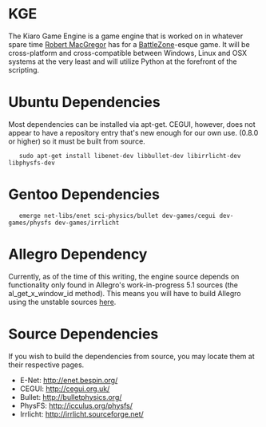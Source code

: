 KGE
===

The Kiaro Game Engine is a game engine that is worked on in whatever spare time [Robert MacGregor](https://github.com/Ragora]) has for a [BattleZone](http://battlezone.wikia.com/wiki/Main_Page)-esque game. It will be cross-platform and cross-compatible between Windows, Linux and OSX systems at the very least and will utilize Python at the forefront of the scripting. 

Ubuntu Dependencies
===

Most dependencies can be installed via apt-get. CEGUI, however, does not appear to have a repository entry that's new
enough for our own use. (0.8.0 or higher) so it must be built from source.

```
   sudo apt-get install libenet-dev libbullet-dev libirrlicht-dev libphysfs-dev
```

Gentoo Dependencies
===

```
   emerge net-libs/enet sci-physics/bullet dev-games/cegui dev-games/physfs dev-games/irrlicht 
```

Allegro Dependency
===

Currently, as of the time of this writing, the engine source depends on functionality only found in Allegro's work-in-progress 5.1 sources (the al_get_x_window_id method). This means you will have to build Allegro using the unstable sources [here](https://github.com/liballeg/allegro5).

Source Dependencies
====

If you wish to build the dependencies from source, you may locate them at their respective pages.

  * E-Net: http://enet.bespin.org/
  * CEGUI: http://cegui.org.uk/
  * Bullet: http://bulletphysics.org/
  * PhysFS: http://icculus.org/physfs/
  * Irrlicht: http://irrlicht.sourceforge.net/
